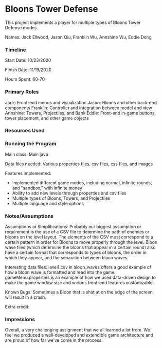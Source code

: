 Bloons Tower Defense
====

This project implements a player for multiple types of Bloons Tower Defense modes.

Names: Jack Ellwood, Jason Qiu, Franklin Wu, Annshine Wu, Eddie Dong


### Timeline

Start Date: 10/23/2020

Finish Date: 11/19/2020

Hours Spent: 60-70

### Primary Roles

Jack: Front-end menus and visualization
Jason: Bloons and other back-end components
Franklin: Controller and integration between model and view
Annshine: Towers, Projectiles, and Bank
Eddie: Front-end in-game buttons, tower placement, and other game objects

### Resources Used



### Running the Program

Main class: Main.java

Data files needed: Various properties files, csv files, css files, and images

Features implemented:
 * Implemented different game modes, including normal, infinite rounds, and "sandbox," with infinite money
 * Ability to add new levels through properties and csv files
 * Multiple types of Bloons, Towers, and Projectiles
 * Multiple language and style options

### Notes/Assumptions

Assumptions or Simplifications: Probably our biggest assumption or requirement is the use of a CSV file to determine the path of enemies or bloons on the level layout.  The elements of the CSV must correspond to a certain pattern in order for Bloons to move properly through the level. Bloon wave files (which determine the bloons that appear in a certain round) also have a certain format that corresponds to types of bloons, the order in which they appear, and the separation between bloon waves.

Interesting data files: level1.csv in bloon_waves offers a good example of how a bloon wave is formatted and read into the game. gameMenu.properties is an example of how we used data-driven design to make the game window size and various front-end features customizable.

Known Bugs: Sometimes a Bloon that is shot at on the edge of the screen will result in a crash.

Extra credit:

### Impressions

Overall, a very challenging assignment that we all learned a lot from.  We feel we produced a well-developed and extendible game architecture and are proud of how far we've come in the process.
